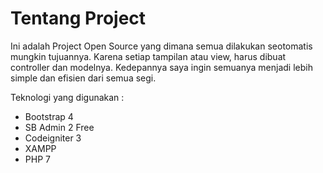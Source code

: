 # Tentang Project

Ini adalah Project Open Source yang dimana semua dilakukan seotomatis mungkin tujuannya. 
Karena setiap tampilan atau view, harus dibuat controller dan modelnya. 
Kedepannya saya ingin semuanya menjadi lebih simple dan efisien dari semua segi.

Teknologi yang digunakan :
- Bootstrap 4
- SB Admin 2 Free
- Codeigniter 3
- XAMPP 
- PHP 7
